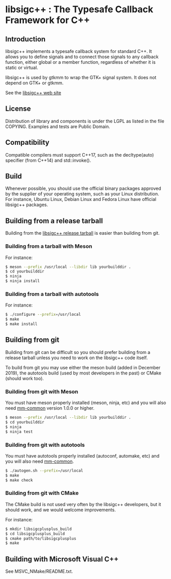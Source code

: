 # libsigc++ : The Typesafe Callback Framework for C++

## Introduction

libsigc++ implements a typesafe callback system for standard C++. It
allows you to define signals and to connect those signals to any
callback function, either global or a member function, regardless of
whether it is static or virtual.

libsigc++ is used by gtkmm to wrap the GTK+ signal system. It does not
depend on GTK+ or gtkmm.

See the [libsigc++ web site](https://libsigcplusplus.github.io/libsigcplusplus/)

## License

Distribution of library and components is under the LGPL as listed in the
file COPYING. Examples and tests are Public Domain.

## Compatibility

Compatible compilers must support C++17, such as the decltype(auto) specifier
(from C++14) and std::invoke().

## Build

Whenever possible, you should use the official binary packages approved by the
supplier of your operating system, such as your Linux distribution. For
instance, Ubuntu Linux, Debian Linux and Fedora Linux have official libsigc++
packages.

## Building from a release tarball

Building from the [libsigc++ release tarball](https://github.com/libsigcplusplus/libsigcplusplus/releases) is easier than building from git.

### Building from a tarball with Meson

For instance:
```sh
$ meson --prefix /usr/local --libdir lib yourbuilddir .
$ cd yourbuilddir
$ ninja
$ ninja install
```

### Building from a tarball with autotools

For instance:
```sh
$ ./configure --prefix=/usr/local
$ make
$ make install
```

## Building from git

Building from git can be difficult so you should prefer building from a release
tarball unless you need to work on the libsigc++ code itself.

To build from git you may use either the meson build (added in December 2019),
the autotools build (used by most developers in the past) or CMake (should work too).

### Building from git with Meson

You must have meson properly installed (meson, ninja, etc) and you
will also need [mm-common](https://gitlab.gnome.org/GNOME/mm-common/)
version 1.0.0 or higher.

```sh
$ meson --prefix /usr/local --libdir lib yourbuilddir .
$ cd yourbuilddir
$ ninja
$ ninja test
```

### Building from git with autotools

You must have autotools properly installed (autoconf, automake, etc) and you
will also need [mm-common](https://gitlab.gnome.org/GNOME/mm-common/).

```sh
$ ./autogen.sh --prefix=/usr/local
$ make
$ make check
```

### Building from git with CMake

The CMake build is not used very often by the libsigc++ developers, but it
should work, and we would welcome improvements.

For instance:

```sh
$ mkdir libsigcplusplus_build
$ cd libsigcplusplus_build
$ cmake path/to/libsigcplusplus
$ make
```

## Building with Microsoft Visual C++

See MSVC_NMake/README.txt.
